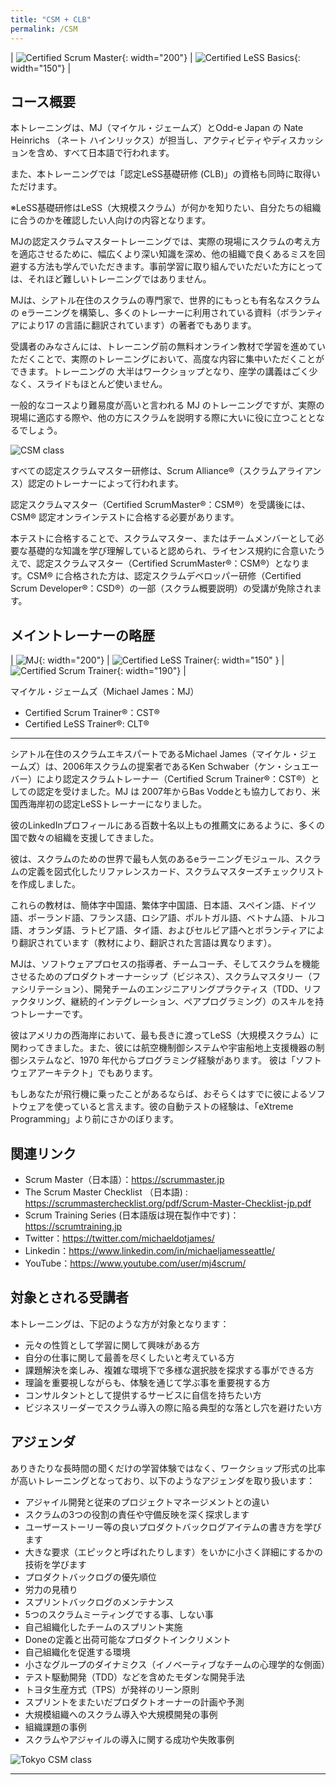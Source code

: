 ```yaml
---
title: "CSM + CLB"
permalink: /CSM
---
```



| ![Certified Scrum Master](/images/scrum-alliance-csm-logo.png){: width="200"} | ![Certified LeSS Basics](/images/certified-less-basics.png){: width="150"} |

## コース概要

本トレーニングは、MJ（マイケル・ジェームズ）とOdd-e Japan の Nate Heinrichs （ネート ハインリックス）が担当し、アクティビティやディスカッションを含め、すべて日本語で行われます。

また、本トレーニングでは「認定LeSS基礎研修 (CLB)」の資格も同時に取得いただけます。

※LeSS基礎研修はLeSS（大規模スクラム）が何かを知りたい、自分たちの組織に合うのかを確認したい人向けの内容となります。

MJの認定スクラムマスタートレーニングでは、実際の現場にスクラムの考え方を適応させるために、幅広くより深い知識を深め、他の組織で良くあるミスを回避する方法も学んでいただきます。事前学習に取り組んでいただいた方にとっては、それほど難しいトレーニングではありません。

MJは、シアトル在住のスクラムの専門家で、世界的にもっとも有名なスクラムの eラーニングを構築し、多くのトレーナーに利用されている資料（ボランティアにより17 の言語に翻訳されています）の著者でもあります。

受講者のみなさんには、トレーニング前の無料オンライン教材で学習を進めていただくことで、実際のトレーニングにおいて、高度な内容に集中いただくことができます。トレーニングの 大半はワークショップとなり、座学の講義はごく少なく、スライドもほとんど使いません。

一般的なコースより難易度が高いと言われる MJ のトレーニングですが、実際の現場に適応する際や、他の方にスクラムを説明する際に大いに役に立つこととなるでしょう。


![CSM class](/images/NYC-CSM-class.jpg)

すべての認定スクラムマスター研修は、Scrum Alliance®（スクラムアライアンス）認定のトレーナーによって行われます。

認定スクラムマスター（Certified ScrumMaster®：CSM®）を受講後には、CSM® 認定オンラインテストに合格する必要があります。

本テストに合格することで、スクラムマスター、またはチームメンバーとして必要な基礎的な知識を学び理解していると認められ、ライセンス規約に合意いたうえで、認定スクラムマスター（Certified ScrumMaster®：CSM®）となります。CSM® に合格された方は、認定スクラムデベロッパー研修（Certified Scrum Developer®：CSD®）の一部（スクラム概要説明）の受講が免除されます。

## メイントレーナーの略歴

| ![MJ](/images/mj_headshot_lowres.jpg){: width="200"} | ![Certified LeSS Trainer](/images/certified-less-trainer.png){: width="150" } | ![Certified Scrum Trainer](/images/SA_badge_cst.png){: width="190"}  |

マイケル・ジェームズ（Michael James：MJ）
* Certified Scrum Trainer®：CST®
* Certified LeSS Trainer®: CLT®

----

シアトル在住のスクラムエキスパートであるMichael James（マイケル・ジェームズ）は、2006年スクラムの提案者であるKen Schwaber（ケン・シュエーバー）により認定スクラムトレーナー（Certified Scrum Trainer®：CST®）としての認定を受けました。MJ は 2007年からBas Voddeとも協力しており、米国西海岸初の認定LeSSトレーナーになりました。

彼のLinkedInプロフィールにある百数十名以上もの推薦文にあるように、多くの国で数々の組織を支援してきました。

彼は、スクラムのための世界で最も人気のあるeラーニングモジュール、スクラムの定義を図式化したリファレンスカード、スクラムマスターズチェックリストを作成しました。

これらの教材は、簡体字中国語、繁体字中国語、日本語、スペイン語、ドイツ語、ポーランド語、フランス語、ロシア語、ポルトガル語、ベトナム語、トルコ語、オランダ語、ラトビア語、タイ語、およびセルビア語へとボランティアにより翻訳されています（教材により、翻訳された言語は異なります）。

MJは、ソフトウェアプロセスの指導者、チームコーチ、そしてスクラムを機能させるためのプロダクトオーナーシップ（ビジネス）、スクラムマスタリー（ファシリテーション）、開発チームのエンジニアリングプラクティス（TDD、リファクタリング、継続的インテグレーション、ペアプログラミング）のスキルを持つトレーナーです。

彼はアメリカの西海岸において、最も長きに渡ってLeSS（大規模スクラム）に関わってきました。また、彼には航空機制御システムや宇宙船地上支援機器の制御システムなど、1970 年代からプログラミング経験があります。 彼は「ソフトウェアアーキテクト」でもあります。

もしあなたが飛行機に乗ったことがあるならば、おそらくはすでに彼によるソフトウェアを使っていると言えます。彼の自動テストの経験は、「eXtreme Programming」より前にさかのぼります。

## 関連リンク

* Scrum Master（日本語）：<https://scrummaster.jp>
* The Scrum Master Checklist （日本語) : <https://scrummasterchecklist.org/pdf/Scrum-Master-Checklist-jp.pdf>
* Scrum Training Series (日本語版は現在製作中です)：<https://scrumtraining.jp>
* Twitter：<https://twitter.com/michaeldotjames/>
* Linkedin：<https://www.linkedin.com/in/michaeljamesseattle/>
* YouTube：<https://www.youtube.com/user/mj4scrum/>

## 対象とされる受講者

本トレーニングは、下記のような方が対象となります：

* 元々の性質として学習に関して興味がある方
* 自分の仕事に関して最善を尽くしたいと考えている方
* 課題解決を楽しみ、複雑な環境下で多様な選択肢を探求する事ができる方
* 理論を重要視しながらも、体験を通じて学ぶ事を重要視する方
* コンサルタントとして提供するサービスに自信を持ちたい方
* ビジネスリーダーでスクラム導入の際に陥る典型的な落とし穴を避けたい方

## アジェンダ

ありきたりな長時間の聞くだけの学習体験ではなく、ワークショップ形式の比率が高いトレーニングとなっており、以下のようなアジェンダを取り扱います：

* アジャイル開発と従来のプロジェクトマネージメントとの違い
* スクラムの3つの役割の責任や守備反映を深く探求します
* ユーザーストーリー等の良いプロダクトバックログアイテムの書き方を学びます
* 大きな要求（エピックと呼ばれたりします）をいかに小さく詳細にするかの技術を学びます
* プロダクトバックログの優先順位
* 労力の見積り
* スプリントバックログのメンテナンス
* 5つのスクラムミーティングでする事、しない事
* 自己組織化したチームのスプリント実施
* Doneの定義と出荷可能なプロダクトインクリメント
* 自己組織化を促進する環境
* 小さなグループのダイナミクス（イノベーティブなチームの心理学的な側面）
* テスト駆動開発（TDD）などを含めたモダンな開発手法
* トヨタ生産方式（TPS）が発祥のリーン原則
* スプリントをまたいだプロダクトオーナーの計画や予測
* 大規模組織へのスクラム導入や大規模開発の事例
* 組織課題の事例
* スクラムやアジャイルの導入に関する成功や失敗事例


![Tokyo CSM class](/images/tokyo-CSM-class-wide-3.jpg)

----


